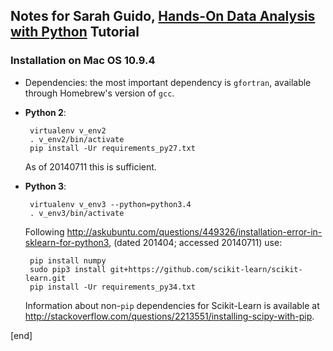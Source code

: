 ## Notes for Sarah Guido, [Hands-On Data Analysis with Python](http://www.oscon.com/oscon2014/public/schedule/detail/34254) Tutorial


### Installation on Mac OS 10.9.4

 * Dependencies: the most important dependency is `gfortran`, available through Homebrew's version of `gcc`.

 * **Python 2**: 

        virtualenv v_env2
        . v_env2/bin/activate
        pip install -Ur requirements_py27.txt

   As of 20140711 this is sufficient.

 * **Python 3**: 

        virtualenv v_env3 --python=python3.4
        . v_env3/bin/activate

   Following http://askubuntu.com/questions/449326/installation-error-in-sklearn-for-python3, (dated 201404; accessed 20140711) use:

        pip install numpy
        sudo pip3 install git+https://github.com/scikit-learn/scikit-learn.git
        pip install -Ur requirements_py34.txt

   Information about non-`pip` dependencies for Scikit-Learn is available at http://stackoverflow.com/questions/2213551/installing-scipy-with-pip.

[end]
